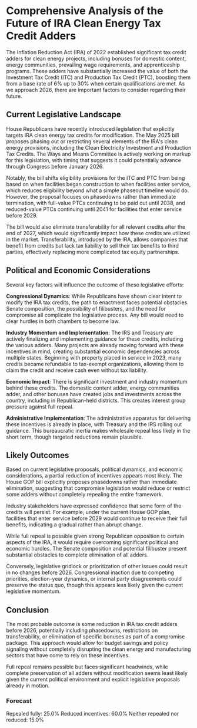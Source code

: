 # Comprehensive Analysis of the Future of IRA Clean Energy Tax Credit Adders

The Inflation Reduction Act (IRA) of 2022 established significant tax credit adders for clean energy projects, including bonuses for domestic content, energy communities, prevailing wage requirements, and apprenticeship programs. These adders have substantially increased the value of both the Investment Tax Credit (ITC) and Production Tax Credit (PTC), boosting them from a base rate of 6% up to 30% when certain qualifications are met. As we approach 2026, there are important factors to consider regarding their future.

## Current Legislative Landscape

House Republicans have recently introduced legislation that explicitly targets IRA clean energy tax credits for modification. The May 2025 bill proposes phasing out or restricting several elements of the IRA's clean energy provisions, including the Clean Electricity Investment and Production Tax Credits. The Ways and Means Committee is actively working on markup for this legislation, with timing that suggests it could potentially advance through Congress before January 2026.

Notably, the bill shifts eligibility provisions for the ITC and PTC from being based on when facilities began construction to when facilities enter service, which reduces eligibility beyond what a simple phaseout timeline would do. However, the proposal focuses on phasedowns rather than immediate termination, with full-value PTCs continuing to be paid out until 2038, and reduced-value PTCs continuing until 2041 for facilities that enter service before 2029.

The bill would also eliminate transferability for all relevant credits after the end of 2027, which would significantly impact how these credits are utilized in the market. Transferability, introduced by the IRA, allows companies that benefit from credits but lack tax liability to sell their tax benefits to third parties, effectively replacing more complicated tax equity partnerships.

## Political and Economic Considerations

Several key factors will influence the outcome of these legislative efforts:

**Congressional Dynamics**: While Republicans have shown clear intent to modify the IRA tax credits, the path to enactment faces potential obstacles. Senate composition, the possibility of filibusters, and the need for compromise all complicate the legislative process. Any bill would need to clear hurdles in both chambers to become law.

**Industry Momentum and Implementation**: The IRS and Treasury are actively finalizing and implementing guidance for these credits, including the various adders. Many projects are already moving forward with these incentives in mind, creating substantial economic dependencies across multiple states. Beginning with property placed in service in 2023, many credits became refundable to tax-exempt organizations, allowing them to claim the credit and receive cash even without tax liability.

**Economic Impact**: There is significant investment and industry momentum behind these credits. The domestic content adder, energy communities adder, and other bonuses have created jobs and investments across the country, including in Republican-held districts. This creates interest group pressure against full repeal.

**Administrative Implementation**: The administrative apparatus for delivering these incentives is already in place, with Treasury and the IRS rolling out guidance. This bureaucratic inertia makes wholesale repeal less likely in the short term, though targeted reductions remain plausible.

## Likely Outcomes

Based on current legislative proposals, political dynamics, and economic considerations, a partial reduction of incentives appears most likely. The House GOP bill explicitly proposes phasedowns rather than immediate elimination, suggesting that compromise legislation would reduce or restrict some adders without completely repealing the entire framework.

Industry stakeholders have expressed confidence that some form of the credits will persist. For example, under the current House GOP plan, facilities that enter service before 2029 would continue to receive their full benefits, indicating a gradual rather than abrupt change.

While full repeal is possible given strong Republican opposition to certain aspects of the IRA, it would require overcoming significant political and economic hurdles. The Senate composition and potential filibuster present substantial obstacles to complete elimination of all adders.

Conversely, legislative gridlock or prioritization of other issues could result in no changes before 2026. Congressional inaction due to competing priorities, election-year dynamics, or internal party disagreements could preserve the status quo, though this appears less likely given the current legislative momentum.

## Conclusion

The most probable outcome is some reduction in IRA tax credit adders before 2026, potentially including phasedowns, restrictions on transferability, or elimination of specific bonuses as part of a compromise package. This approach would allow for budget savings and policy signaling without completely disrupting the clean energy and manufacturing sectors that have come to rely on these incentives.

Full repeal remains possible but faces significant headwinds, while complete preservation of all adders without modification seems least likely given the current political environment and explicit legislative proposals already in motion.

### Forecast

Repealed fully: 25.0%
Reduced incentives: 60.0%
Neither repealed nor reduced: 15.0%